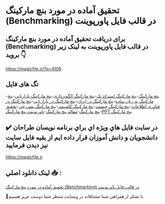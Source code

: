 # تحقیق آماده در مورد بنچ مارکینگ (Benchmarking) در قالب فایل پاورپوینت

## برای دریافت تحقیق آماده در مورد بنچ مارکینگ (Benchmarking) در قالب فایل پاورپوینت به لینک زیر بروید 👇

https://magicfile.ir/?p=4106

## تگ های فایل

-[بنچ مارکینگ](https://magicfile.ir/product/%d8%aa%d8%ad%d9%82%db%8c%d9%82-%d8%a2%d9%85%d8%a7%d8%af%d9%87-%d8%a8%d9%86%da%86-%d9%85%d8%a7%d8%b1%da%a9%db%8c%d9%86%da%af-benchmarking-%d9%be%d8%a7%d9%88%d8%b1%d9%be%d9%88%db%8c%d9%86%d8%aa/)-[بنچ مارکینگ استراتژیک](https://magicfile.ir/product/%d8%aa%d8%ad%d9%82%db%8c%d9%82-%d8%a2%d9%85%d8%a7%d8%af%d9%87-%d8%a8%d9%86%da%86-%d9%85%d8%a7%d8%b1%da%a9%db%8c%d9%86%da%af-benchmarking-%d9%be%d8%a7%d9%88%d8%b1%d9%be%d9%88%db%8c%d9%86%d8%aa/)-[بنچ مارکینگ الگوبرداری](https://magicfile.ir/product/%d8%aa%d8%ad%d9%82%db%8c%d9%82-%d8%a2%d9%85%d8%a7%d8%af%d9%87-%d8%a8%d9%86%da%86-%d9%85%d8%a7%d8%b1%da%a9%db%8c%d9%86%da%af-benchmarking-%d9%be%d8%a7%d9%88%d8%b1%d9%be%d9%88%db%8c%d9%86%d8%aa/)-[بنچ مارکینگ بازاریابی](https://magicfile.ir/product/%d8%aa%d8%ad%d9%82%db%8c%d9%82-%d8%a2%d9%85%d8%a7%d8%af%d9%87-%d8%a8%d9%86%da%86-%d9%85%d8%a7%d8%b1%da%a9%db%8c%d9%86%da%af-benchmarking-%d9%be%d8%a7%d9%88%d8%b1%d9%be%d9%88%db%8c%d9%86%d8%aa/)-[بنچ مارکینگ به زبان ساده](https://magicfile.ir/product/%d8%aa%d8%ad%d9%82%db%8c%d9%82-%d8%a2%d9%85%d8%a7%d8%af%d9%87-%d8%a8%d9%86%da%86-%d9%85%d8%a7%d8%b1%da%a9%db%8c%d9%86%da%af-benchmarking-%d9%be%d8%a7%d9%88%d8%b1%d9%be%d9%88%db%8c%d9%86%d8%aa/)-[بنچ مارکینگ در ایران](https://magicfile.ir/product/%d8%aa%d8%ad%d9%82%db%8c%d9%82-%d8%a2%d9%85%d8%a7%d8%af%d9%87-%d8%a8%d9%86%da%86-%d9%85%d8%a7%d8%b1%da%a9%db%8c%d9%86%da%af-benchmarking-%d9%be%d8%a7%d9%88%d8%b1%d9%be%d9%88%db%8c%d9%86%d8%aa/)-[بنچ مارکینگ در بازاریابی](https://magicfile.ir/product/%d8%aa%d8%ad%d9%82%db%8c%d9%82-%d8%a2%d9%85%d8%a7%d8%af%d9%87-%d8%a8%d9%86%da%86-%d9%85%d8%a7%d8%b1%da%a9%db%8c%d9%86%da%af-benchmarking-%d9%be%d8%a7%d9%88%d8%b1%d9%be%d9%88%db%8c%d9%86%d8%aa/)-[بنچ مارکینگ در فناوری اطلاعات](https://magicfile.ir/product/%d8%aa%d8%ad%d9%82%db%8c%d9%82-%d8%a2%d9%85%d8%a7%d8%af%d9%87-%d8%a8%d9%86%da%86-%d9%85%d8%a7%d8%b1%da%a9%db%8c%d9%86%da%af-benchmarking-%d9%be%d8%a7%d9%88%d8%b1%d9%be%d9%88%db%8c%d9%86%d8%aa/)-[بنچ مارکینگ چیست](https://magicfile.ir/product/%d8%aa%d8%ad%d9%82%db%8c%d9%82-%d8%a2%d9%85%d8%a7%d8%af%d9%87-%d8%a8%d9%86%da%86-%d9%85%d8%a7%d8%b1%da%a9%db%8c%d9%86%da%af-benchmarking-%d9%be%d8%a7%d9%88%d8%b1%d9%be%d9%88%db%8c%d9%86%d8%aa/)-[بنچ مارکینگ کامپیوتر](https://magicfile.ir/product/%d8%aa%d8%ad%d9%82%db%8c%d9%82-%d8%a2%d9%85%d8%a7%d8%af%d9%87-%d8%a8%d9%86%da%86-%d9%85%d8%a7%d8%b1%da%a9%db%8c%d9%86%da%af-benchmarking-%d9%be%d8%a7%d9%88%d8%b1%d9%be%d9%88%db%8c%d9%86%d8%aa/)-[بنچ مارکینگ یعنی چی](https://magicfile.ir/product/%d8%aa%d8%ad%d9%82%db%8c%d9%82-%d8%a2%d9%85%d8%a7%d8%af%d9%87-%d8%a8%d9%86%da%86-%d9%85%d8%a7%d8%b1%da%a9%db%8c%d9%86%da%af-benchmarking-%d9%be%d8%a7%d9%88%d8%b1%d9%be%d9%88%db%8c%d9%86%d8%aa/)-[تحقیق بنچ مارکینگ](https://magicfile.ir/product/%d8%aa%d8%ad%d9%82%db%8c%d9%82-%d8%a2%d9%85%d8%a7%d8%af%d9%87-%d8%a8%d9%86%da%86-%d9%85%d8%a7%d8%b1%da%a9%db%8c%d9%86%da%af-benchmarking-%d9%be%d8%a7%d9%88%d8%b1%d9%be%d9%88%db%8c%d9%86%d8%aa/)-[مقاله بنچ مارکینگ](https://magicfile.ir/product/%d8%aa%d8%ad%d9%82%db%8c%d9%82-%d8%a2%d9%85%d8%a7%d8%af%d9%87-%d8%a8%d9%86%da%86-%d9%85%d8%a7%d8%b1%da%a9%db%8c%d9%86%da%af-benchmarking-%d9%be%d8%a7%d9%88%d8%b1%d9%be%d9%88%db%8c%d9%86%d8%aa/)-[پاورپوینت بنچ مارکینگ](https://magicfile.ir/product/%d8%aa%d8%ad%d9%82%db%8c%d9%82-%d8%a2%d9%85%d8%a7%d8%af%d9%87-%d8%a8%d9%86%da%86-%d9%85%d8%a7%d8%b1%da%a9%db%8c%d9%86%da%af-benchmarking-%d9%be%d8%a7%d9%88%d8%b1%d9%be%d9%88%db%8c%d9%86%d8%aa/)-[PPT بنچ مارکینگ](https://magicfile.ir/product/%d8%aa%d8%ad%d9%82%db%8c%d9%82-%d8%a2%d9%85%d8%a7%d8%af%d9%87-%d8%a8%d9%86%da%86-%d9%85%d8%a7%d8%b1%da%a9%db%8c%d9%86%da%af-benchmarking-%d9%be%d8%a7%d9%88%d8%b1%d9%be%d9%88%db%8c%d9%86%d8%aa/)

## ✔️ در سايت فايل هاي ويژه اي براي برنامه نويسان طراحان دانشجويان و دانش آموزان قرار داده ايم از بقيه فايل سايت نيز ديدن فرماييد

https://magicfile.ir


## لينک دانلود اصلي 📥 :

[تحقیق آماده در مورد بنچ مارکینگ (Benchmarking) در قالب فایل پاورپوینت](https://magicfile.ir/product/%d8%aa%d8%ad%d9%82%db%8c%d9%82-%d8%a2%d9%85%d8%a7%d8%af%d9%87-%d8%a8%d9%86%da%86-%d9%85%d8%a7%d8%b1%da%a9%db%8c%d9%86%da%af-benchmarking-%d9%be%d8%a7%d9%88%d8%b1%d9%be%d9%88%db%8c%d9%86%d8%aa/) 


🙏با تشکر از همراهي شما مشتاقانه در وبسایت منتظر شما دوست عزیز هستیم

